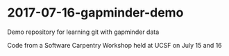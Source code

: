 # 2017-07-16-gapminder-demo
Demo repository for learning git with gapminder data

Code from a Software Carpentry Workshop held at UCSF on July 15 and 16
